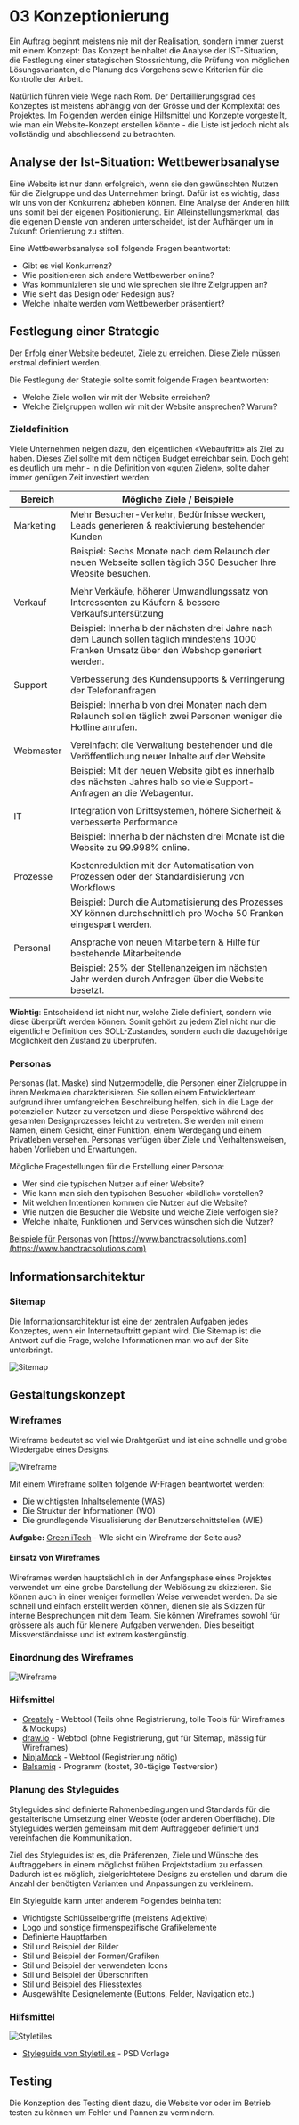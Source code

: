 # 03 Konzeptionierung

Ein Auftrag beginnt meistens nie mit der Realisation, sondern immer zuerst mit einem Konzept: Das Konzept beinhaltet die Analyse der IST-Situation, die Festlegung einer stategischen Stossrichtung, die Prüfung von möglichen Lösungsvarianten, die Planung des Vorgehens sowie Kriterien für die Kontrolle der Arbeit.

Natürlich führen viele Wege nach Rom. Der Dertaillierungsgrad des Konzeptes ist meistens abhängig von der Grösse und der Komplexität des Projektes. Im Folgenden werden einige Hilfsmittel und Konzepte vorgestellt, wie man ein Website-Konzept erstellen könnte - die Liste ist jedoch nicht als vollständig und abschliessend zu betrachten.

## Analyse der Ist-Situation: Wettbewerbsanalyse

Eine Website ist nur dann erfolgreich, wenn sie den gewünschten Nutzen für die Zielgruppe und das Unternehmen bringt. Dafür ist es wichtig, dass wir uns von der Konkurrenz abheben können. Eine Analyse der Anderen hilft uns somit bei der eigenen Positionierung. Ein Alleinstellungsmerkmal, das die eigenen Dienste von anderen unterscheidet, ist der Aufhänger um in Zukunft Orientierung zu stiften.

Eine Wettbewerbsanalyse soll folgende Fragen beantwortet:

* Gibt es viel Konkurrenz?
* Wie positionieren sich andere Wettbewerber online?
* Was kommunizieren sie und wie sprechen sie ihre Zielgruppen an?
* Wie sieht das Design oder Redesign aus?
* Welche Inhalte werden vom Wettbewerber präsentiert?

## Festlegung einer Strategie

Der Erfolg einer Website bedeutet, Ziele zu erreichen. Diese Ziele müssen erstmal definiert werden.

Die Festlegung der Stategie sollte somit folgende Fragen beantworten:

* Welche Ziele wollen wir mit der Website erreichen?
* Welche Zielgruppen wollen wir mit der Website ansprechen? Warum?

### Zieldefinition

Viele Unternehmen neigen dazu, den eigentlichen «Webauftritt» als Ziel zu haben. Dieses Ziel sollte mit dem nötigen Budget erreichbar sein. Doch geht es deutlich um mehr - in die Definition von «guten Zielen», sollte daher immer genügen Zeit investiert werden:

| Bereich   | Mögliche Ziele / Beispiele                                                                                                                   |
| --------- | -------------------------------------------------------------------------------------------------------------------------------------------- |
| Marketing | Mehr Besucher-Verkehr, Bedürfnisse wecken, Leads generieren & reaktivierung bestehender Kunden                                               |
|           | Beispiel: Sechs Monate nach dem Relaunch der neuen Webseite sollen täglich 350 Besucher Ihre Website besuchen.                               |
|           |                                                                                                                                              |
| Verkauf   | Mehr Verkäufe, höherer Umwandlungssatz von Interessenten zu Käufern & bessere Verkaufsuntersützung                                           |
|           | Beispiel: Innerhalb der nächsten drei Jahre nach dem Launch sollen täglich mindestens 1000 Franken Umsatz über den Webshop generiert werden. |
|           |                                                                                                                                              |
| Support   | Verbesserung des Kundensupports & Verringerung der Telefonanfragen                                                                           |
|           | Beispiel: Innerhalb von drei Monaten nach dem Relaunch sollen täglich zwei Personen weniger die Hotline anrufen.                             |
|           |                                                                                                                                              |
| Webmaster | Vereinfacht die Verwaltung bestehender und die Veröffentlichung neuer Inhalte auf der Website                                                |
|           | Beispiel: Mit der neuen Website gibt es innerhalb des nächsten Jahres halb so viele Support-Anfragen an die Webagentur.                      |
|           |                                                                                                                                              |
| IT        | Integration von Drittsystemen, höhere Sicherheit & verbesserte Performance                                                                   |
|           | Beispiel: Innerhalb der nächsten drei Monate ist die Website zu 99.998% online.                                                              |
|           |                                                                                                                                              |
| Prozesse  | Kostenreduktion mit der Automatisation von Prozessen oder der Standardisierung von Workflows                                                 |
|           | Beispiel: Durch die Automatisierung des Prozesses XY können durchschnittlich pro Woche 50 Franken eingespart werden.                         |
|           |                                                                                                                                              |
| Personal  | Ansprache von neuen Mitarbeitern & Hilfe für bestehende Mitarbeitende                                                                        |
|           | Beispiel: 25% der Stellenanzeigen im nächsten Jahr werden durch Anfragen über die Website besetzt.                                           |

**Wichtig**: Entscheidend ist nicht nur, welche Ziele definiert, sondern wie diese überprüft werden können. Somit gehört zu jedem Ziel nicht nur die eigentliche Definition des SOLL-Zustandes, sondern auch die dazugehörige Möglichkeit den Zustand zu überprüfen.

### Personas

Personas (lat. Maske) sind Nutzermodelle, die Personen einer Zielgruppe in ihren Merkmalen charakterisieren. Sie sollen einem Entwicklerteam aufgrund ihrer umfangreichen Beschreibung helfen, sich in die Lage der potenziellen Nutzer zu versetzen und diese Perspektive während des gesamten Designprozesses leicht zu vertreten. Sie werden mit einem Namen, einem Gesicht, einer Funktion, einem Werdegang und einem Privatleben versehen. Personas verfügen über Ziele und Verhaltensweisen, haben Vorlieben und Erwartungen.

Mögliche Fragestellungen für die Erstellung einer Persona:

* Wer sind die typischen Nutzer auf einer Website?
* Wie kann man sich den typischen Besucher «bildlich» vorstellen?
* Mit welchen Intentionen kommen die Nutzer auf die Website?
* Wie nutzen die Besucher die Website und welche Ziele verfolgen sie?
* Welche Inhalte, Funktionen und Services wünschen sich die Nutzer?

[Beispiele für Personas](https://github.com/johannesE/modul-101/tree/7ef76a9c9f706911092af198dd248f9a2832f329/Tag%203/03%20Konzeptionierung/src/persona.png) von [https://www.banctracsolutions.com](https://www.banctracsolutions.com)

## Informationsarchitektur

### Sitemap

Die Informationsarchitektur ist eine der zentralen Aufgaben jedes Konzeptes, wenn ein Internetauftritt geplant wird. Die Sitemap ist die Antwort auf die Frage, welche Informationen man wo auf der Site unterbringt.

![Sitemap](../.gitbook/assets/sitemap.png)

## Gestaltungskonzept

### Wireframes

Wireframe bedeutet so viel wie Drahtgerüst und ist eine schnelle und grobe Wiedergabe eines Designs.

![Wireframe](../.gitbook/assets/wireframe.jpg)

Mit einem Wireframe sollten folgende W-Fragen beantwortet werden:

* Die wichtigsten Inhaltselemente (WAS)
* Die Struktur der Informationen (WO)
* Die grundlegende Visualisierung der Benutzerschnittstellen (WIE)

**Aufgabe:** [Green iTech](https://green-itech.ch/) - WIe sieht ein Wireframe der Seite aus?&#x20;

#### Einsatz von Wireframes

Wireframes werden hauptsächlich in der Anfangsphase eines Projektes verwendet um eine grobe Darstellung der Weblösung zu skizzieren. Sie können auch in einer weniger formellen Weise verwendet werden. Da sie schnell und einfach erstellt werden können, dienen sie als Skizzen für interne Besprechungen mit dem Team. Sie können Wireframes sowohl für grössere als auch für kleinere Aufgaben verwenden. Dies beseitigt Missverständnisse und ist extrem kostengünstig.

### Einordnung des Wireframes

![Wireframe](../.gitbook/assets/unterschied-wireframe-mockup.png)

### Hilfsmittel

* [Creately](https://creately.com/de/lp/tool-fur-wireframe-erstellen/) - Webtool (Teils ohne Registrierung, tolle Tools für Wireframes & Mockups)
* [draw.io](https://app.diagrams.net/) - Webtool (ohne Registrierung, gut für Sitemap, mässig für Wireframes)
* [NinjaMock](https://ninjamock.com/) - Webtool (Registrierung nötig)
* [Balsamiq](https://balsamiq.com/download/) - Programm (kostet, 30-tägige Testversion)

### Planung des Styleguides

Styleguides sind definierte Rahmenbedingungen und Standards für die gestalterische Umsetzung einer Website (oder anderen Oberfläche). Die Styleguides werden gemeinsam mit dem Auftraggeber definiert und vereinfachen die Kommunikation.

Ziel des Styleguides ist es, die Präferenzen, Ziele und Wünsche des Auftraggebers in einem möglichst frühen Projektstadium zu erfassen. Dadurch ist es möglich, zielgerichtetere Designs zu erstellen und darum die Anzahl der benötigten Varianten und Anpassungen zu verkleinern.

Ein Styleguide kann unter anderem Folgendes beinhalten:

* Wichtigste Schlüsselbergriffe (meistens Adjektive)
* Logo und sonstige firmenspezifische Grafikelemente
* Definierte Hauptfarben
* Stil und Beispiel der Bilder
* Stil und Beispiel der Formen/Grafiken
* Stil und Beispiel der verwendeten Icons
* Stil und Beispiel der Überschriften
* Stil und Beispiel des Fliesstextes
* Ausgewählte Designelemente (Buttons, Felder, Navigation etc.)

### Hilfsmittel

![Styletiles](../.gitbook/assets/style-tiles.jpg)

* [Styleguide von Styletil.es](http://styletil.es/downloads/Style\_Tile\_Template.psd.zip) - PSD Vorlage

## Testing

Die Konzeption des Testing dient dazu, die Website vor oder im Betrieb testen zu können um Fehler und Pannen zu vermindern.
